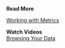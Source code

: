 **Read More**<br/>

[Working with Metrics](https://docs.wavefront.com/metric_types.html#metrics-browser)

**Watch Videos**<br/>
[Browsing Your Data](https://bcove.video/3n13ulm)
